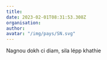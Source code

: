```yaml
---
title: 
date: 2023-02-01T08:31:53.308Z
organisation: 
author: 
avatar: "/img/pays/SN.svg"
---
```


Nagnou dokh ci diam, sila lépp khathie